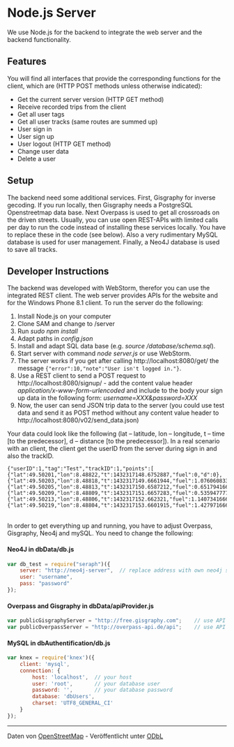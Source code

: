 # Node.js Server

We use Node.js for the backend to integrate the web server and the backend functionality.
## Features
You will find all interfaces that provide the corresponding functions for the client, which are (HTTP POST methods unless otherwise indicated): 

* Get the current server version (HTTP GET method)
* Receive recorded trips from the client
* Get all user tags
* Get all user tracks (same routes are summed up)
* User sign in
* User sign up
* User logout (HTTP GET method)
* Change user data
* Delete a user

## Setup
The backend need some additional services. First, Gisgraphy for inverse gecoding. If you run locally, then Gisgraphy needs a PostgreSQL Openstreetmap data base. Next Overpass is used to get all crossroads on the driven streets. Usually, you can use open REST-APIs with limited calls per day to run the code instead of installing these services locally. You have to replace these in the code (see below). Also a very rudimentary MySQL database is used for user management. Finally, a Neo4J database is used to save all tracks.

## Developer Instructions
The backend was developed with WebStorm, therefor you can use the integrated REST client. The web server provides APIs for the website and for the Windows Phone 8.1 client. To run the server do the following:

1. Install Node.js on your computer
2. Clone SAM and change to /server
3. Run *sudo npm install*
4. Adapt paths in *config.json*
5. Install and adapt SQL data base (e.g. *source <path>/database/schema.sql*).
6. Start server with command *node server.js* or use WebStorm.
7. The server works if you get after calling http://localhost:8080/get/ the message `{"error":10,"note":"User isn't logged in."}`.
8. Use a REST client to send a POST request to http://localhost:8080/signup/ - add the content value header *application/x-www-form-urlencoded* and include to the body your sign up data in the following form: *username=XXX&password=XXX*
9. Now, the user can send JSON trip data to the server (you could use test data and send it as POST method without any content value header to http://localhost:8080/v02/send_data.json)

Your data could look like the following (lat – latitude, lon – longitude, t – time [to the predecessor], d – distance [to the predecessor]). In a real scenario with an client, the client get the userID from the server during sign in and also the trackID.

```
{"userID":1,"tag":"Test","trackID":1,"points":[
{"lat":49.50201,"lon":8.48822,"t":1432317148.6752887,"fuel":0,"d":0},
{"lat":49.50203,"lon":8.48818,"t":1432317149.6661944,"fuel":1.0760608333333335,"d":3.85},
{"lat":49.50205,"lon":8.48813,"t":1432317150.6587212,"fuel":0.6517941666666667,"d":4.49},
{"lat":49.50209,"lon":8.48809,"t":1432317151.6657283,"fuel":0.5359477777777778,"d":4.73},
{"lat":49.50213,"lon":8.48806,"t":1432317152.662321,"fuel":1.1407341666666668,"d":5.61},
{"lat":49.50219,"lon":8.48804,"t":1432317153.6601915,"fuel":1.4279716666666666,"d":6.71}]}
```

<br/>In order to get everything up and running, you have to adjust Overpass, Gisgraphy, Neo4j and mySQL. You need to change the following:  
#### Neo4J in dbData/db.js
```javascript
var db_test = require("seraph")({
    server: "http://neo4j-server",  // replace address with own neo4j server
    user: "username",
    pass: "password"
});
```

#### Overpass and Gisgraphy in dbData/apiProvider.js
```javascript
var publicGisgraphyServer = "http://free.gisgraphy.com"; 	// use API
var publicOverpassServer = "http://overpass-api.de/api";	// use API
```

#### MySQL in dbAuthentification/db.js
```javascript
var knex = require('knex')({
    client: 'mysql',
    connection: {
        host: 'localhost', 	// your host
        user: 'root', 		// your database user
        password: '', 		// your database password
        database: 'dbUsers',
        charset: 'UTF8_GENERAL_CI'
    }
});
```


---
Daten von <a href="http://www.openstreetmap.org/">OpenStreetMap</a> - Veröffentlicht unter <a href="http://opendatacommons.org/licenses/odbl/">ODbL</a>
